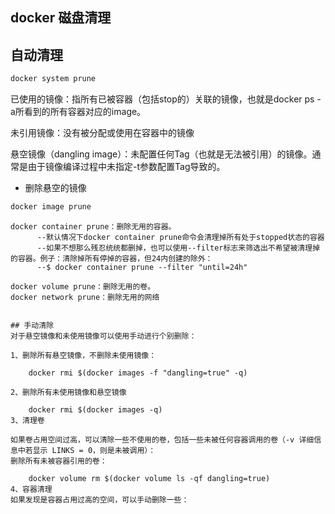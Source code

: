 
## docker 磁盘清理

## 自动清理
```bash
docker system prune
```

已使用的镜像：指所有已被容器（包括stop的）关联的镜像，也就是docker ps -a所看到的所有容器对应的image。

未引用镜像：没有被分配或使用在容器中的镜像

悬空镜像（dangling image）：未配置任何Tag（也就是无法被引用）的镜像。通常是由于镜像编译过程中未指定-t参数配置Tag导致的。

- 删除悬空的镜像
```bash
docker image prune
```


    docker container prune：删除无用的容器。
          --默认情况下docker container prune命令会清理掉所有处于stopped状态的容器
          --如果不想那么残忍统统都删掉，也可以使用--filter标志来筛选出不希望被清理掉的容器。例子：清除掉所有停掉的容器，但24内创建的除外：
          --$ docker container prune --filter "until=24h"  
    
    docker volume prune：删除无用的卷。
    docker network prune：删除无用的网络
```

## 手动清除
对于悬空镜像和未使用镜像可以使用手动进行个别删除：

1、删除所有悬空镜像，不删除未使用镜像：

    docker rmi $(docker images -f "dangling=true" -q)
    
2、删除所有未使用镜像和悬空镜像

    docker rmi $(docker images -q)
3、清理卷

如果卷占用空间过高，可以清除一些不使用的卷，包括一些未被任何容器调用的卷（-v 详细信息中若显示 LINKS = 0，则是未被调用）：
删除所有未被容器引用的卷：

    docker volume rm $(docker volume ls -qf dangling=true)
4、容器清理
如果发现是容器占用过高的空间，可以手动删除一些：



